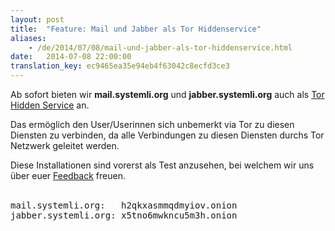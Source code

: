 ```yaml
---
layout: post
title:  "Feature: Mail und Jabber als Tor Hiddenservice"
aliases:
    - /de/2014/07/08/mail-und-jabber-als-tor-hiddenservice.html
date:   2014-07-08 22:00:00
translation_key: ec9465ea35e94eb4f63042c8ecfd3ce3
---
```

Ab sofort bieten wir **mail.systemli.org** und **jabber.systemli.org** auch als [Tor Hidden Service](https://de.wikipedia.org/wiki/Tor_%28Netzwerk%29#Versteckte_Dienste) an.

Das ermöglich den User/Userinnen sich unbemerkt via Tor zu diesen Diensten zu verbinden,  da alle Verbindungen zu diesen Diensten durchs Tor Netzwerk geleitet werden.

Diese Installationen sind vorerst als Test anzusehen, bei welchem wir uns über euer <a href="mailto:support@systemli.org">Feedback</a> freuen.<br><br> 


<pre>
mail.systemli.org:   h2qkxasmmqdmyiov.onion
jabber.systemli.org: x5tno6mwkncu5m3h.onion
</pre>



